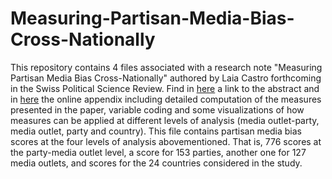 # Measuring-Partisan-Media-Bias-Cross-Nationally
This repository contains 4 files associated with a research note "Measuring Partisan Media Bias Cross-Nationally" authored by Laia Castro forthcoming in the Swiss Political Science Review. Find in <a href="https://github.com/laiacastro/Measuring-Partisan-Media-Bias-Cross-Nationally/blob/main/abstract___figure_PMB.pdf">here</a> a link to the abstract and in <a href="https://github.com/laiacastro/Measuring-Partisan-Media-Bias-Cross-Nationally/blob/main/Online_Appendix.pdf">here</a>  the online appendix including detailed computation of the measures presented in the paper, variable coding and some visualizations of how measures can be applied at different levels of analysis (media outlet-party, media outlet, party and country). This file contains partisan media bias scores at the four levels of analysis abovementioned. That is, 776 scores at the party-media outlet level, a score
for 153 parties, another one for 127 media outlets, and scores for the 24 countries considered in the study.
